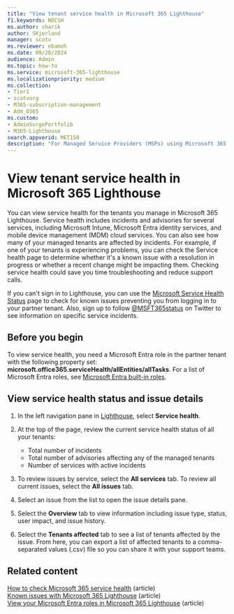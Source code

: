 ```yaml
---
title: "View tenant service health in Microsoft 365 Lighthouse"
f1.keywords: NOCSH
ms.author: sharik
author: SKjerland
manager: scotv
ms.reviewer: ebamoh
ms.date: 09/20/2024
audience: Admin
ms.topic: how-to
ms.service: microsoft-365-lighthouse
ms.localizationpriority: medium
ms.collection:
- Tier1
- scotvorg
- M365-subscription-management
- Adm_O365
ms.custom:
- AdminSurgePortfolib
- M365-Lighthouse                         
search.appverid: MET150
description: "For Managed Service Providers (MSPs) using Microsoft 365 Lighthouse, learn how to view tenant service health."
---
```


# View tenant service health in Microsoft 365 Lighthouse

You can view service health for the tenants you manage in Microsoft 365 Lighthouse. Service health includes incidents and advisories for several services, including Microsoft Intune, Microsoft Entra identity services, and mobile device management (MDM) cloud services. You can also see how many of your managed tenants are affected by incidents. For example, if one of your tenants is experiencing problems, you can check the Service health page to determine whether it's a known issue with a resolution in progress or whether a recent change might be impacting them. Checking service health could save you time troubleshooting and reduce support calls.

If you can't sign in to Lighthouse, you can use the [Microsoft Service Health Status](https://status.cloud.microsoft/) page to check for known issues preventing you from logging in to your partner tenant. Also, sign up to follow [@MSFT365status](https://twitter.com/MSFT365Status) on Twitter to see information on specific service incidents.

## Before you begin

To view service health, you need a Microsoft Entra role in the partner tenant with the following property set: **microsoft.office365.serviceHealth/allEntities/allTasks**. For a list of Microsoft Entra roles, see [Microsoft Entra built-in roles](/azure/active-directory/roles/permissions-reference).

## View service health status and issue details

1. In the left navigation pane in <a href="https://go.microsoft.com/fwlink/p/?linkid=2168110" target="_blank">Lighthouse</a>, select **Service health**.

2. At the top of the page, review the current service health status of all your tenants:

   - Total number of incidents
   - Total number of advisories affecting any of the managed tenants
   - Number of services with active incidents

3. To review issues by service, select the **All services** tab. To review all current issues, select the **All issues** tab.

4. Select an issue from the list to open the issue details pane. 

5. Select the **Overview** tab to view information including issue type, status, user impact, and issue history.

6. Select the **Tenants affected** tab to see a list of tenants affected by the issue. From here, you can export a list of affected tenants to a comma-separated values (.csv) file so you can share it with your support teams.

## Related content

[How to check Microsoft 365 service health](/microsoft-365/enterprise/view-service-health) (article)\
[Known issues with Microsoft 365 Lighthouse](m365-lighthouse-known-issues.md) (article)\
[View your Microsoft Entra roles in Microsoft 365 Lighthouse](m365-lighthouse-view-your-roles.md) (article)
